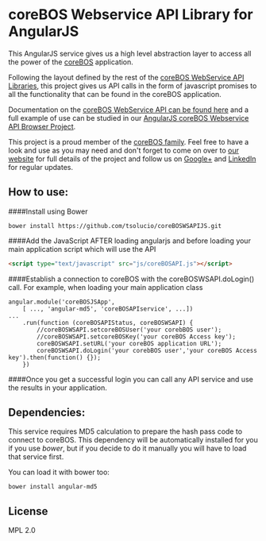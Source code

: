 # coreBOS Webservice API Library for AngularJS

This AngularJS service gives us a high level abstraction layer to access all the power of the [coreBOS](https://github.com/tsolucio/corebos) application.

Following the layout defined by the rest of the [coreBOS WebService API Libraries](https://github.com/tsolucio/coreBOSwsLibrary), this project gives us API calls in the form of javascript promises to all the functionality that can be found in the coreBOS application.

Documentation on the [coreBOS WebService API can be found here](http://corebos.org/documentation/doku.php?id=en:devel:corebosws) and a full example of use can be studied in our [AngularJS coreBOS Webservice API Browser Project](https://github.com/tsolucio/coreBOSWebserviceJS).

This project is a proud member of the [coreBOS family](http://corebos.org/). Feel free to have a look and use as you may need and don't forget to come on over to [our website](http://corebos.org/) for full details of the project and follow us on [Google+](https://plus.google.com/communities/109845486286232591652) and [LinkedIn](http://www.linkedin.com/groups/coreBOS-7479130?trk=my_groups-b-grp-v) for regular updates.


How to use:
--------

####Install using Bower
```shell
bower install https://github.com/tsolucio/coreBOSWSAPIJS.git
```

####Add the JavaScript AFTER loading angularjs and before loading your main application script which will use the API
```html
<script type="text/javascript" src="js/coreBOSAPI.js"></script>
```

####Establish a connection to coreBOS with the coreBOSWSAPI.doLogin() call. For example, when loading your main application class

```
angular.module('coreBOSJSApp',
	[ ..., 'angular-md5', 'coreBOSAPIservice', ...])
...
	.run(function (coreBOSAPIStatus, coreBOSWSAPI) {
		//coreBOSWSAPI.setcoreBOSUser('your corebBOS user');
		//coreBOSWSAPI.setcoreBOSKey('your coreBOS Access key');
		coreBOSWSAPI.setURL('your coreBOS application URL');
		coreBOSWSAPI.doLogin('your corebBOS user','your coreBOS Access key').then(function() {});
	})
```

####Once you get a successful login you can call any API service and use the results in your application.


Dependencies:
--------

This service requires MD5 calculation to prepare the hash pass code to connect to coreBOS. This dependency will be automatically installed for you if you use *bower*, but if you decide to do it manually you will have to load that service first.

You can load it with bower too:

```
bower install angular-md5
```


License
--------
MPL 2.0


